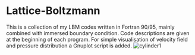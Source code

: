 # Lattice-Boltzmann
This is a collection of my LBM codes written in Fortran 90/95, mainly combined with immersed boundary condition. Code descriptions are given at the beginning of each program. For simple visualisation of velocity field and pressure distribution
a Gnuplot script is added.
![cylinder1](https://user-images.githubusercontent.com/37169654/79635562-fb8f9500-8171-11ea-947e-354fe18889c4.png)
